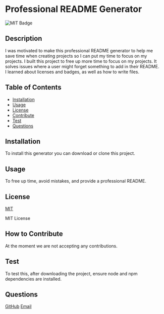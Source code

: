 # Professional README Generator

  ![MIT Badge](https://img.shields.io/badge/license-MIT-blue)

  ## Description

  I was motivated to make this professional README generator to help me save time when creating projects so I can put my time to focus on my projects. I built this project to free up more time to focus on my projects. It solves issues where a user might forget something to add in their README. I learned about licenses and badges, as well as how to write files.

  ## Table of Contents

  - [Installation](#installation)
  - [Usage](#usage)
  - [License](#license)
  - [Contribute](#how-to-contribute)
  - [Test](#test)
  - [Questions](#questions)

  ## Installation

  To install this generator you can download or clone this project.

  ## Usage

  To free up time, avoid mistakes, and provide a professional README.

  ## License

  [MIT](https://opensource.org/license/mit)

  MIT License

  ## How to Contribute

  At the moment we are not accepting any contributions.

  ## Test

  To test this, after downloading the project, ensure node and npm dependencies are installed.

  ## Questions

  [GitHub](https://github.com/nahidahmed92)
  [Email](mailto:npahmed92@gmail.com)
